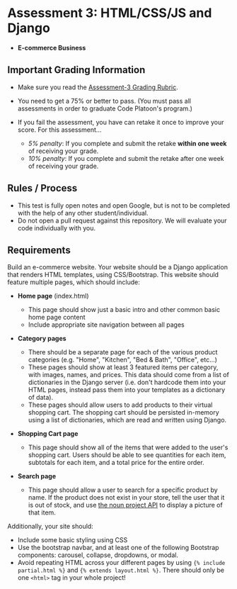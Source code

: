 # Assessment 3: HTML/CSS/JS and Django
- **E-commerce Business**

## Important Grading Information
- Make sure you read the [Assessment-3 Grading Rubric](https://docs.google.com/spreadsheets/d/1-YjVU8Wt7qgW8yOImASqB2uYiLBu93dVJuLYjUlEIgk/edit?usp=sharing).

- You need to get a 75% or better to pass. (You must pass all assessments in order to graduate Code Platoon's program.)
- If you fail the assessment, you have can retake it once to improve your score. For this assessment... 
  - *5% penalty*: If you complete and submit the retake **within one week** of receiving your grade.
  - *10% penalty*: If you complete and submit the retake after one week of receiving your grade.

## Rules / Process
- This test is fully open notes and open Google, but is not to be completed with the help of any other student/individual.
- Do not open a pull request against this repository. We will evaluate your code individually with you.

## Requirements

Build an e-commerce website. Your website should be a Django application that renders HTML templates, using CSS/Bootstrap. This website should feature multiple pages, which should include:
- **Home page** (index.html)
  - This page should show just a basic intro and other common basic home page content
  - Include appropriate site navigation between all pages

- **Category pages**
  - There should be a separate page for each of the various product categories (e.g. "Home", "Kitchen", "Bed & Bath", "Office", etc...)
  - These pages should show at least 3 featured items per category, with images, names, and prices. This data should come from a list of dictionaries in the Django server (i.e. don't hardcode them into your HTML pages, instead pass them into your templates as a dictionary of data).
  - These pages should allow users to add products to their virtual shopping cart. The shopping cart should be persisted in-memory using a list of dictionaries, which are read and written using Django. 
- **Shopping Cart page**
  - This page should show all of the items that were added to the user's shopping cart. Users should be able to see quantities for each item, subtotals for each item, and a total price for the entire order. 
- **Search page**
  - This page should allow a user to search for a specific product by name. If the product does not exist in your store, tell the user that it is out of stock, and use [the noun project API](https://api.thenounproject.com/) to display a picture of that item. 

Additionally, your site should:
  - Include some basic styling using CSS
  - Use the bootstrap navbar, and at least one of the following Bootstrap components: carousel, collapse, dropdowns, or modal.
  - Avoid repeating HTML across your different pages by using `{% include partial.html %}` and `{% extends layout.html %}`. There should only be one `<html>` tag in your whole project!

